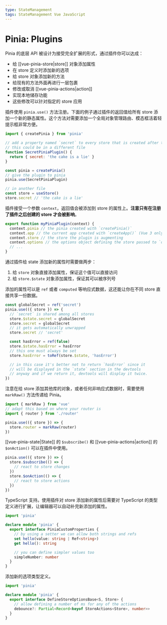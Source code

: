 ```yaml
---
type: StateManagement
tags: StateManagement Vue JavaScript
---
```


# Pinia: Plugins

Pinia 的底层 API 被设计为接受完全扩展的形式，通过插件你可以达成：

- 给 [[vue-pinia-store|store]] 对象添加属性
- 在 store 定义时添加新的选项
- 给 store 对象添加新的方法
- 给现有的方法外面再进行一层包裹
- 修改或取消 [[vue-pinia-actions|action]]
- 实现本地储存功能
- 这些修改可以针对指定的 store 应用

插件使用 `pinia.use()` 方法注册。下面的例子通过插件的返回值给所有 store 添加一个新的静态属性。这个方法对需要添加一个全局对象管理路由、模态框活着轻提示框非常方便。

```js
import { createPinia } from 'pinia'

// add a property named `secret` to every store that is created after this plugin is installed
// this could be in a different file
function SecretPiniaPlugin() {
  return { secret: 'the cake is a lie' }
}

const pinia = createPinia()
// give the plugin to pinia
pinia.use(SecretPiniaPlugin)

// in another file
const store = useStore()
store.secret // 'the cake is a lie'
```

插件接受一个参数 `context`，返回值会被添加到 store 的属性上。**注意只有在注册了插件之后创建的 store 才会被影响**。

```js
export function myPiniaPlugin(context) {
  context.pinia // the pinia created with `createPinia()`
  context.app // the current app created with `createApp()` (Vue 3 only)
  context.store // the store the plugin is augmenting
  context.options // the options object defining the store passed to `defineStore()`
  // ...
}
```

通过插件给 state 添加新的属性时需要做两步：

1. 给 `store` 对象直接添加属性，保证这个值可以直接访问
2. 给 `store.$state` 对象添加属性，保证其可以被序列号

添加的属性可以是 `ref` 或者 `computed` 等响应式数据，这还能让你在不同 store 直接共享一份数据。

```js
const globalSecret = ref('secret')
pinia.use(({ store }) => {
  // `secret` is shared among all stores
  store.$state.secret = globalSecret
  store.secret = globalSecret
  // it gets automatically unwrapped
  store.secret // 'secret'

  const hasError = ref(false)
  store.$state.hasError = hasError
  // this one must always be set
  store.hasError = toRef(store.$state, 'hasError')

  // in this case it's better not to return `hasError` since it
  // will be displayed in the `state` section in the devtools
  // anyway and if we return it, devtools will display it twice.
})
```

注意在给 store 添加其他库的对象，或者任何非响应式数据时，需要使用 `markRaw()` 方法传递给 Pinia。

```js
import { markRaw } from 'vue'
// adapt this based on where your router is
import { router } from './router'

pinia.use(({ store }) => {
  store.router = markRaw(router)
})
```

[[vue-pinia-state|State]] 的 `$subscribe()` 和 [[vue-pinia-actions|action]] 的 `$onAction()` 可以在插件中使用。

```js
pinia.use(({ store }) => {
  store.$subscribe(() => {
    // react to store changes
  })
  store.$onAction(() => {
    // react to store actions
  })
})
```

TypeScript 支持。使用插件对 store 添加新的属性后需要对 TypeScript 的类型定义进行扩展，让编辑器可以自动补完新添加的属性。

```ts
import 'pinia'

declare module 'pinia' {
  export interface PiniaCustomProperties {
    // by using a setter we can allow both strings and refs
    set hello(value: string | Ref<string>)
    get hello(): string

    // you can define simpler values too
    simpleNumber: number
  }
}
```

添加新的选项类型定义。

```ts
import 'pinia'

declare module 'pinia' {
  export interface DefineStoreOptionsBase<S, Store> {
    // allow defining a number of ms for any of the actions
    debounce?: Partial<Record<keyof StoreActions<Store>, number>>
  }
}
```
